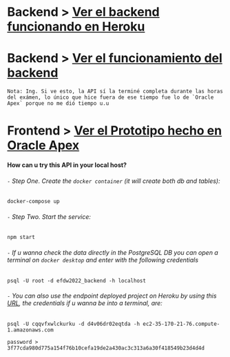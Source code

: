 # Backend  > [Ver el backend funcionando en Heroku](https://efdw2022-backend.herokuapp.com/)

# Backend  > [Ver el funcionamiento del backend](https://drive.google.com/file/d/1Nu-fxEKffnzMMo-HehGBYV4TpVFB4iHk/view?usp=sharing) 

```
Nota: Ing. Si ve esto, la API sí la terminé completa durante las horas del exámen, lo único que hice fuera de ese tiempo fue lo de `Oracle Apex` porque no me dió tiempo u.u
```

# Frontend > [Ver el Prototipo hecho en Oracle Apex](https://drive.google.com/file/d/1Xbog4ad6gTFK0Lg8Z4xEXOg880P_bpzk/view?usp=sharing)

#### How can u try this API in your local host?

###### `-` Step One. Create the `docker container` (it will create both db and tables):
```
docker-compose up
```

###### `-` Step Two. Start the service:
```
npm start
```

###### `-` If u wanna check the data directly in the PostgreSQL DB you can open a terminal on `docker desktop` and enter with the following credentials
```
psql -U root -d efdw2022_backend -h localhost
```

###### `-` You can also use the endpoint deployed project on Heroku by using this [URL](https://efdw2022-backend.herokuapp.com/usuarios), the credentials if u wanna be into a terminal, are:
```
psql -U cqqvfxwlckurku -d d4v06dr02eqtda -h ec2-35-170-21-76.compute-1.amazonaws.com

password > 3f77cda980d775a154f76b10cefa19de2a430ac3c313a6a30f418549b23d4d4d
```



